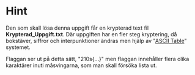 # Hint

Den som skall lösa denna uppgift får en krypterad text fil **Krypterad_Uppgift.txt**.
Där uppgiften har en fler steg kryptering, då bokstäver, siffror och interpunktioner ändras men hjälp av "[ASCII Table](https://www.asciitable.com/)" systemet.  

Flaggan ser ut på detta sätt, "210s{…}" men flaggan innehåller flera olika karaktärer inuti måsvingarna, som man skall försöka lista ut.
